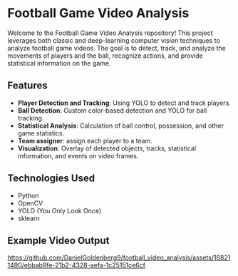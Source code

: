 # Football Game Video Analysis
Welcome to the Football Game Video Analysis repository! This project leverages both classic and deep-learning computer vision techniques to analyze football game videos. The goal is to detect, track, and analyze the movements of players and the ball, recognize actions, and provide statistical information on the game.

## Features
- **Player Detection and Tracking**: Using YOLO to detect and track players.
- **Ball Detection**: Custom color-based detection and YOLO for ball tracking.
- **Statistical Analysis**: Calculation of ball control, possession, and other game statistics.
- **Team assigner**: assign each player to a team.
- **Visualization**: Overlay of detected objects, tracks, statistical information, and events on video frames.

## Technologies Used
- Python
- OpenCV
- YOLO (You Only Look Once)
- sklearn


## Example Video Output

https://github.com/DanielGoldenberg9/football_video_analysis/assets/168211490/ebbab9fe-21b2-4328-aefa-1c25151ce6cf

